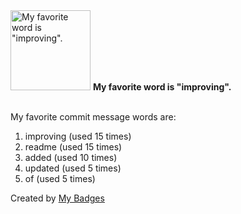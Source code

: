 <img src="https://github.com/my-badges/my-badges/blob/master/src/all-badges/favorite-word/favorite-word.png?raw=true" alt="My favorite word is &quot;improving&quot;." title="My favorite word is &quot;improving&quot;." width="128">
<strong>My favorite word is &quot;improving&quot;.</strong>
<br><br>

My favorite commit message words are:

1. improving (used 15 times)
2. readme (used 15 times)
3. added (used 10 times)
4. updated (used 5 times)
5. of (used 5 times)


Created by <a href="https://github.com/my-badges/my-badges">My Badges</a>